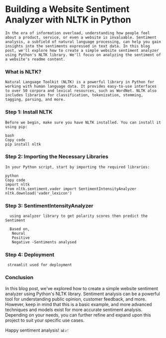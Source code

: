 # Building a Website Sentiment Analyzer with NLTK in Python

    In the era of information overload, understanding how people feel about a product, service, or even a website is invaluable. Sentiment analysis, a subfield of natural language processing, can help you gain insights into the sentiments expressed in text data. In this blog post, we'll explore how to create a simple website sentiment analyzer using Python's NLTK library. We'll focus on analyzing the sentiment of a website's readme content.

### What is NLTK?

    Natural Language Toolkit (NLTK) is a powerful library in Python for working with human language data. It provides easy-to-use interfaces to over 50 corpora and lexical resources, such as WordNet. NLTK also includes libraries for classification, tokenization, stemming, tagging, parsing, and more.

### Step 1: Install NLTK

    Before we begin, make sure you have NLTK installed. You can install it using pip:
    
    bash
    Copy code
    pip install nltk
    
### Step 2: Importing the Necessary Libraries

    In your Python script, start by importing the required libraries:

    python
    Copy code
    import nltk
    from nltk.sentiment.vader import SentimentIntensityAnalyzer
    nltk.download('vader_lexicon')

### Step 3: SentimentIntensityAnalyzer
      using analyzer library to get polarity scores then predict the Sentiment

      Based on,
       Neural
       Positive
       Negative -Sentiments analysed
### Step 4: Deployment
     streamlit used for deployment 
### Conclusion

In this blog post, we've explored how to create a simple website sentiment analyzer using Python's NLTK library. Sentiment analysis can be a powerful tool for understanding public opinion, customer feedback, and more. However, keep in mind that this is a basic example, and more advanced techniques and models exist for more accurate sentiment analysis. Depending on your needs, you can further refine and expand upon this project to suit your specific use cases.

Happy sentiment analysis! 📊📈
